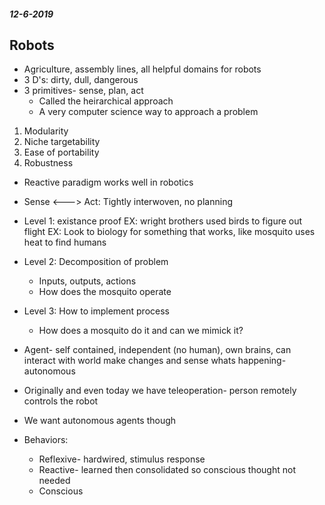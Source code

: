 #### _12-6-2019_

## Robots
* Agriculture, assembly lines, all helpful domains for robots
* 3 D's: dirty, dull, dangerous
* 3 primitives- sense, plan, act
    * Called the heirarchical approach
    * A very computer science way to approach a problem 
1. Modularity
2. Niche targetability
3. Ease of portability 
4. Robustness

* Reactive paradigm works well in robotics
* Sense <---> Act: Tightly interwoven, no planning
* Level 1: existance proof
    EX: wright brothers used birds to figure out flight
    EX: Look to biology for something that works, like mosquito uses heat to find humans
* Level 2: Decomposition of problem
    * Inputs, outputs, actions
    * How does the mosquito operate
* Level 3: How to implement process
    * How does a mosquito do it and can we mimick it? 

* Agent- self contained, independent (no human), own brains, can interact with world make changes and sense whats happening- autonomous
* Originally and even today we have teleoperation- person remotely controls the robot
* We want autonomous agents though

* Behaviors:
    * Reflexive- hardwired, stimulus response
    * Reactive- learned then consolidated so conscious thought not needed
    * Conscious